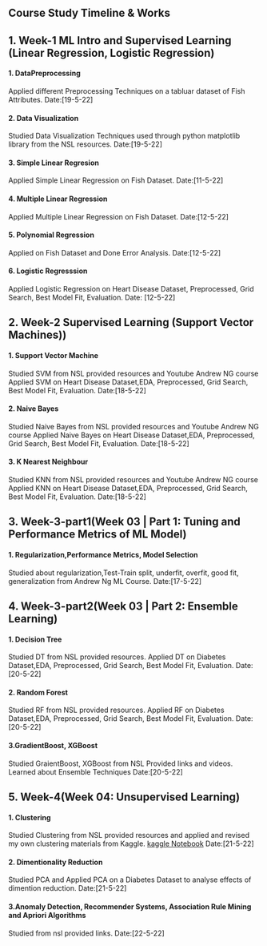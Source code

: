 ## Course Study Timeline & Works
## 1. Week-1 ML Intro and Supervised Learning (Linear Regression, Logistic Regression)
   #### 1. DataPreprocessing
   Applied different Preprocessing Techniques on a tabluar dataset of Fish Attributes.
   Date:[19-5-22]
   #### 2. Data Visualization
   Studied Data Visualization Techniques used through python matplotlib library from the NSL resources.
   Date:[19-5-22]
   #### 3. Simple Linear Regresion
   Applied Simple Linear Regression on Fish Dataset.
   Date:[11-5-22]
   #### 4. Multiple Linear Regression
   Applied Multiple Linear Regression on Fish Dataset.
   Date:[12-5-22]
   #### 5. Polynomial Regression
   Applied on Fish Dataset and Done Error Analysis.
   Date:[12-5-22]
   #### 6. Logistic Regresssion
   Applied Logistic Regression on Heart Disease Dataset, Preprocessed, Grid Search, Best Model Fit, Evaluation.
   Date: [12-5-22]
   
## 2. Week-2 Supervised Learning (Support Vector Machines)) 
   #### 1. Support Vector Machine
   Studied SVM from NSL provided resources and Youtube Andrew NG course
   Applied SVM on Heart Disease Dataset,EDA, Preprocessed, Grid Search, Best Model Fit, Evaluation.
   Date:[18-5-22]
   #### 2. Naive Bayes
   Studied Naive Bayes from NSL provided resources and Youtube Andrew NG course
   Applied Naive Bayes on Heart Disease Dataset,EDA, Preprocessed, Grid Search, Best Model Fit, Evaluation.
   Date:[18-5-22]
   #### 3. K Nearest Neighbour
   Studied KNN from NSL provided resources and Youtube Andrew NG course
   Applied KNN on Heart Disease Dataset,EDA, Preprocessed, Grid Search, Best Model Fit, Evaluation.
   Date:[18-5-22]
   
## 3. Week-3-part1(Week 03 | Part 1: Tuning and Performance Metrics of ML Model)
   #### 1. Regularization,Performance Metrics, Model Selection
   Studied about regularization,Test-Train split, underfit, overfit, good fit, generalization from Andrew Ng ML Course.
   Date:[17-5-22]
## 4. Week-3-part2(Week 03 | Part 2: Ensemble Learning)
   #### 1. Decision Tree
   Studied DT from NSL provided resources.
   Applied DT on Diabetes Dataset,EDA, Preprocessed, Grid Search, Best Model Fit, Evaluation.
   Date:[20-5-22]
   #### 2. Random Forest
   Studied RF from NSL provided resources.
   Applied RF on Diabetes Dataset,EDA, Preprocessed, Grid Search, Best Model Fit, Evaluation.
   Date:[20-5-22]
   #### 3.GradientBoost, XGBoost
   Studied GraientBoost, XGBoost from NSL Provided links and videos. Learned about Ensemble Techniques
   Date:[20-5-22]
## 5. Week-4(Week 04: Unsupervised Learning)
   #### 1. Clustering
   Studied Clustering from NSL provided resources and applied and revised my own clustering materials from Kaggle.
   [kaggle Notebook](/https://www.kaggle.com/code/nuhashafnan/cluster-analysis-kmeans-kmediod-agnes-birch-dbscan)
   Date:[21-5-22]
   #### 2. Dimentionality Reduction
   Studied PCA and Applied PCA on a Diabetes Dataset to analyse effects of dimention reduction.
   Date:[21-5-22]
   #### 3.Anomaly Detection, Recommender Systems, Association Rule Mining and Apriori Algorithms
   Studied from nsl provided links.
   Date:[22-5-22]
   


